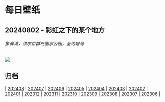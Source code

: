 # 每日壁纸

## 20240802 - 彩虹之下的某个地方

###### 象鼻湾，维尔京群岛国家公园，圣约翰岛

![](https://www.bing.com/th?id=OHR.TrunkBay_ZH-CN9268190655_UHD.jpg)

## 归档

| [202408](/202408/README.md)
| [202407](/202407/README.md)
| [202406](/202406/README.md)
| [202405](/202405/README.md)
| [202404](/202404/README.md)
| [202403](/202403/README.md)
| [202402](/202402/README.md)
| [202401](/202401/README.md)
| [202312](/202312/README.md)
| [202311](/202311/README.md)
| [202310](/202310/README.md)
| [202309](/202309/README.md)
| [202308](/202308/README.md)
| [202307](/202307/README.md)
| [202306](/202306/README.md)
|